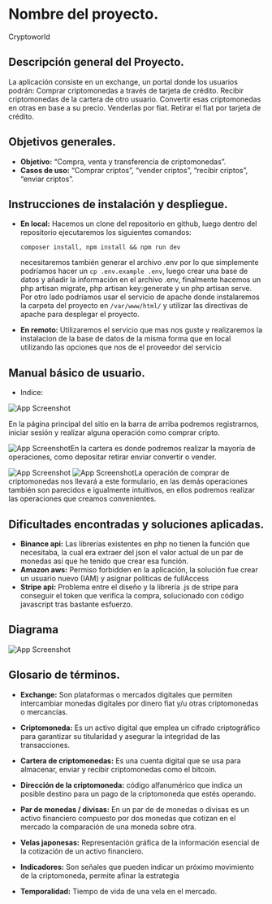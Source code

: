 
# Nombre del proyecto.

Cryptoworld

## Descripción general del Proyecto.

La aplicación consiste en un exchange, un portal donde los usuarios 
podrán:
Comprar criptomonedas a través de tarjeta de crédito. Recibir
criptomonedas de la cartera de otro usuario. Convertir esas 
criptomonedas en otras en base a su precio. Venderlas por
fiat. Retirar el fiat por tarjeta de crédito.

## Objetivos generales.
 * **Objetivo:** “Compra, venta y transferencia de criptomonedas”.
 * **Casos de uso:** “Comprar criptos”, “vender criptos”, “recibir criptos”, “enviar criptos”.

## Instrucciones de instalación y despliegue.
 * **En local:** Hacemos un clone del repositorio en github, luego dentro del repositorio ejecutaremos los siguientes comandos:

    ```composer install, npm install && npm run dev``` 

    necesitaremos también generar el archivo .env por lo que simplemente podríamos hacer un ```cp .env.example .env```, luego crear una base de datos
    y añadir la información en el archivo .env, finalmente hacemos un php artisan migrate, php artisan key:generate y un php artisan serve.
    Por otro lado podríamos usar el servicio de apache donde instalaremos la carpeta del proyecto en ```/var/www/html/``` y utilizar las directivas de apache para desplegar el proyecto.
 
 * **En remoto:** Utilizaremos el servicio que mas nos guste y realizaremos la instalacion de la base de datos de la misma forma que en local utilizando las opciones que nos de el proveedor del servicio

## Manual básico de usuario.

* Indice:


![App Screenshot](https://cryptoworld-proyecto.s3.eu-west-3.amazonaws.com/readme/indice.png)


En la página principal del sitio en la barra de arriba podremos registrarnos, iniciar sesión y realizar alguna operación como comprar cripto.







![App Screenshot](https://cryptoworld-proyecto.s3.eu-west-3.amazonaws.com/readme/cartera.png)En la cartera es donde podremos realizar la mayoría de operaciones, como depositar retirar enviar convertir o vender.







![App Screenshot](https://cryptoworld-proyecto.s3.eu-west-3.amazonaws.com/readme/cartera.png)
![App Screenshot](https://cryptoworld-proyecto.s3.eu-west-3.amazonaws.com/readme/operacion.png)La operación de comprar de criptomonedas nos llevará a este formulario, en las demás operaciones también son parecidos e igualmente intuitivos, en ellos podremos realizar las operaciones que creamos convenientes.
## Dificultades encontradas y soluciones aplicadas.

 * **Binance api:** Las librerías existentes en php no tienen la función que necesitaba, la cual era extraer del json el valor actual de un par de monedas así que he tenido que crear esa función.
 * **Amazon aws:** Permiso forbidden en la aplicación, la solución fue crear un usuario nuevo (IAM) y asignar políticas de fullAccess
 * **Stripe api:** Problema entre el diseño y la librería .js de stripe para conseguir el token que verifica la compra, solucionado con código javascript tras bastante esfuerzo.
## Diagrama


![App Screenshot](https://cryptoworld-proyecto.s3.eu-west-3.amazonaws.com/readme/diagrama.png)


## Glosario de términos.

* **Exchange:** Son plataformas o mercados digitales que permiten intercambiar
      monedas digitales por dinero fiat y/u otras criptomonedas o mercancías.

* **Criptomoneda:** Es un activo digital que emplea un cifrado criptográfico para
			 garantizar su titularidad y asegurar la integridad de las transacciones.

* **Cartera de criptomonedas:** Es una cuenta digital que se usa para almacenar,
				        enviar y recibir criptomonedas como el bitcoin.

* **Dirección de la criptomoneda:** código alfanumérico que indica un posible destino
					 para un pago de la criptomoneda que estés 
					 operando.
* **Par de monedas / divisas:** En un par de de monedas o divisas es un activo
				       financiero compuesto por dos monedas que
				       cotizan en el mercado la comparación de una
				       moneda sobre otra.

* **Velas japonesas:** Representación gráfica de la información esencial de la cotización
			     de un activo financiero.
* **Indicadores:** Son señales que pueden indicar un próximo movimiento de la
		         criptomoneda, permite afinar la estrategia

* **Temporalidad:** Tiempo de vida de una vela en el mercado.
